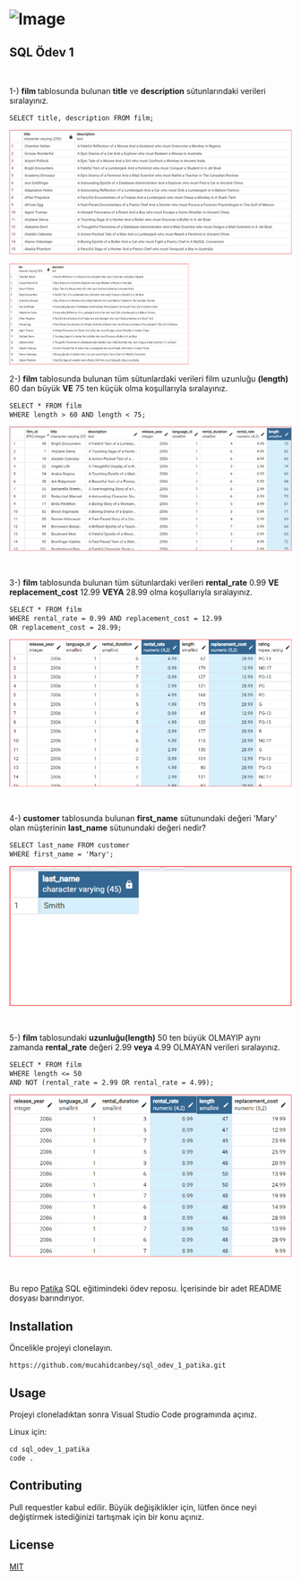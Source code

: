 


# ![Image](https://r.resimlink.com/QvqbJzUg.png)

## SQL Ödev 1

<br>

1-) <strong>film </strong>tablosunda bulunan <strong>title</strong> ve <strong>description</strong> 
sütunlarındaki verileri sıralayınız.



```
SELECT title, description FROM film;
```
![Proje](images/1_madde.png)

<img src="images/1_madde.png" width="320" height="180">

<br>

2-) <strong>film</strong>  tablosunda bulunan tüm sütunlardaki verileri film uzunluğu <strong>(length)</strong>  60 dan büyük <strong>VE</strong>  75 ten küçük olma koşullarıyla sıralayınız.



```
SELECT * FROM film
WHERE length > 60 AND length < 75;
```

![Proje](images/2_madde.png)

<br>

3-)  <strong>film</strong> tablosunda bulunan tüm sütunlardaki verileri  <strong>rental_rate</strong> 0.99  <strong>VE</strong>  <strong>replacement_cost</strong> 12.99  <strong>VEYA</strong> 28.99 olma koşullarıyla sıralayınız.



```
SELECT * FROM film
WHERE rental_rate = 0.99 AND replacement_cost = 12.99 
OR replacement_cost = 28.99;
```

![Proje](images/3_madde.png)

<br>

4-) <strong>customer</strong> tablosunda bulunan <strong>first_name</strong> sütunundaki değeri 'Mary' olan müşterinin <strong>last_name</strong> sütunundaki değeri nedir?



```
SELECT last_name FROM customer
WHERE first_name = 'Mary';
```

![Proje](images/4_madde.png)

<br>

5-) <strong>film</strong>  tablosundaki <strong>uzunluğu(length)</strong>  50 ten büyük OLMAYIP aynı zamanda <strong>rental_rate</strong>  değeri 2.99 <strong>veya</strong>  4.99 OLMAYAN verileri sıralayınız.



```
SELECT * FROM film
WHERE length <= 50 
AND NOT (rental_rate = 2.99 OR rental_rate = 4.99);
```

![Proje](images/5_madde.png)

<br>

Bu repo [Patika](https://academy.patika.dev/) SQL eğitimindeki ödev reposu. İçerisinde bir adet README dosyası barındırıyor.

## Installation

Öncelikle projeyi clonelayın.

```
https://github.com/mucahidcanbey/sql_odev_1_patika.git
```

## Usage

Projeyi cloneladıktan sonra Visual Studio Code programında açınız.

Linux için:

```
cd sql_odev_1_patika
code .
```

## Contributing
Pull requestler kabul edilir. Büyük değişiklikler için, lütfen önce neyi değiştirmek istediğinizi tartışmak için bir konu açınız.

## License
[MIT](https://choosealicense.com/licenses/mit/)

